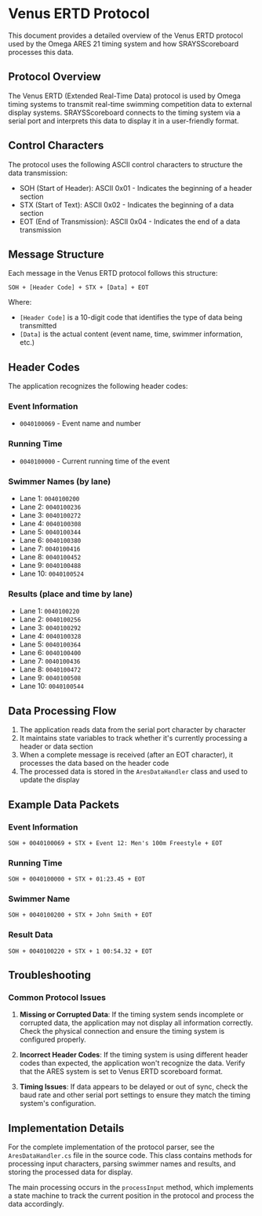 # Venus ERTD Protocol

This document provides a detailed overview of the Venus ERTD protocol used by the Omega ARES 21 timing system and how SRAYSScoreboard processes this data.

## Protocol Overview

The Venus ERTD (Extended Real-Time Data) protocol is used by Omega timing systems to transmit real-time swimming competition data to external display systems. SRAYSScoreboard connects to the timing system via a serial port and interprets this data to display it in a user-friendly format.

## Control Characters

The protocol uses the following ASCII control characters to structure the data transmission:

- SOH (Start of Header): ASCII 0x01 - Indicates the beginning of a header section
- STX (Start of Text): ASCII 0x02 - Indicates the beginning of a data section
- EOT (End of Transmission): ASCII 0x04 - Indicates the end of a data transmission

## Message Structure

Each message in the Venus ERTD protocol follows this structure:

```
SOH + [Header Code] + STX + [Data] + EOT
```

Where:
- `[Header Code]` is a 10-digit code that identifies the type of data being transmitted
- `[Data]` is the actual content (event name, time, swimmer information, etc.)

## Header Codes

The application recognizes the following header codes:

### Event Information
- `0040100069` - Event name and number

### Running Time
- `0040100000` - Current running time of the event

### Swimmer Names (by lane)
- Lane 1: `0040100200`
- Lane 2: `0040100236`
- Lane 3: `0040100272`
- Lane 4: `0040100308`
- Lane 5: `0040100344`
- Lane 6: `0040100380`
- Lane 7: `0040100416`
- Lane 8: `0040100452`
- Lane 9: `0040100488`
- Lane 10: `0040100524`

### Results (place and time by lane)
- Lane 1: `0040100220`
- Lane 2: `0040100256`
- Lane 3: `0040100292`
- Lane 4: `0040100328`
- Lane 5: `0040100364`
- Lane 6: `0040100400`
- Lane 7: `0040100436`
- Lane 8: `0040100472`
- Lane 9: `0040100508`
- Lane 10: `0040100544`

## Data Processing Flow

1. The application reads data from the serial port character by character
2. It maintains state variables to track whether it's currently processing a header or data section
3. When a complete message is received (after an EOT character), it processes the data based on the header code
4. The processed data is stored in the `AresDataHandler` class and used to update the display

## Example Data Packets

### Event Information
```
SOH + 0040100069 + STX + Event 12: Men's 100m Freestyle + EOT
```

### Running Time
```
SOH + 0040100000 + STX + 01:23.45 + EOT
```

### Swimmer Name
```
SOH + 0040100200 + STX + John Smith + EOT
```

### Result Data
```
SOH + 0040100220 + STX + 1 00:54.32 + EOT
```

## Troubleshooting

### Common Protocol Issues

1. **Missing or Corrupted Data**: If the timing system sends incomplete or corrupted data, the application may not display all information correctly. Check the physical connection and ensure the timing system is configured properly.

2. **Incorrect Header Codes**: If the timing system is using different header codes than expected, the application won't recognize the data. Verify that the ARES system is set to Venus ERTD scoreboard format.

3. **Timing Issues**: If data appears to be delayed or out of sync, check the baud rate and other serial port settings to ensure they match the timing system's configuration.

## Implementation Details

For the complete implementation of the protocol parser, see the `AresDataHandler.cs` file in the source code. This class contains methods for processing input characters, parsing swimmer names and results, and storing the processed data for display.

The main processing occurs in the `processInput` method, which implements a state machine to track the current position in the protocol and process the data accordingly.
